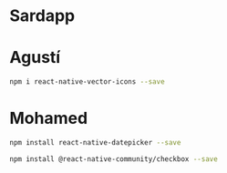 # Sardapp


# Agustí
```bash
npm i react-native-vector-icons --save
```
# Mohamed
```bash
npm install react-native-datepicker --save
```

```bash
npm install @react-native-community/checkbox --save
```
